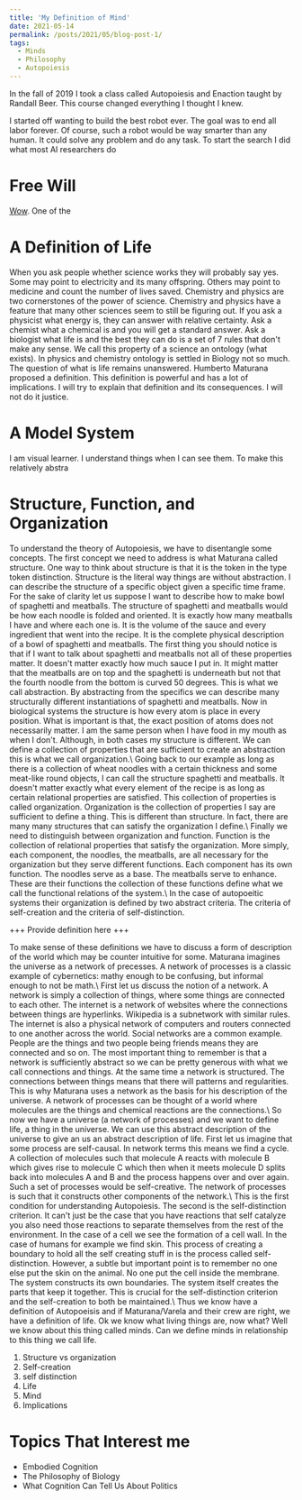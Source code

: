 ```yaml
---
title: 'My Definition of Mind'
date: 2021-05-14
permalink: /posts/2021/05/blog-post-1/
tags:
  - Minds
  - Philosophy
  - Autopoiesis
---
```


In the fall of 2019 I took a class called Autopoiesis and Enaction taught by Randall Beer. This course 
changed everything I thought I knew. 

I started off wanting to build the best robot ever. The goal was to end all labor forever. Of course,
such a robot would be way smarter than any human. It could solve any problem and do any task. To start
the search I did what most AI researchers do 

Free Will
==========
[Wow](https://youtu.be/FYJ1dbyDcrI?t=8). One of the 

A Definition of Life
======
When you ask people whether science works they will probably say yes. Some may point to electricity and its
many offspring. Others may point to medicine and count the number of lives saved. Chemistry and physics are
two cornerstones of the power of science. Chemistry and physics have a feature that many other sciences seem
to still be figuring out. If you ask a physicist what energy is, they can answer with relative certainty. Ask
a chemist what a chemical is and you will get a standard answer. Ask a biologist what life is and the best they
can do is a set of 7 rules that don't make any sense. We call this property of a science an ontology (what exists).
In physics and chemistry ontology is settled in Biology not so much. The question of what is life remains unanswered.
Humberto Maturana proposed a definition. This definition is powerful and has a lot of implications. I will try to
explain that definition and its consequences. I will not do it justice.

A Model System
================
I am visual learner. I understand things when I can see them. To make this relatively abstra

Structure, Function, and Organization
========================================
To understand the theory of Autopoiesis, we have to disentangle some concepts. 
The first concept we need to address is what Maturana called structure. One way
to think about structure is that it is the token in the type token distinction.
Structure is the literal way things are without abstraction. I can describe the 
structure of a specific object given a specific time frame. For the sake of clarity
let us suppose I want to describe how to make bowl of spaghetti and meatballs. The 
structure of spaghetti and meatballs would be how each noodle is folded and oriented.
It is exactly how many meatballs I have and where each one is. It is the volume of
the sauce and every ingredient that went into the recipe. It is the complete physical
description of a bowl of spaghetti and meatballs. The first thing you should notice is
that if I want to talk about spaghetti and meatballs not all of these properties matter.
It doesn't matter exactly how much sauce I put in. It might matter that the meatballs are
on top and the spaghetti is underneath but not that the fourth noodle from the 
bottom is curved 50 degrees. This is what we call abstraction. By abstracting from the
specifics we can describe many structurally different instantiations of spaghetti and 
meatballs. Now in biological systems the structure is how every atom is place in every
position. What is important is that, the exact position of atoms does not necessarily 
matter. I am the same person when I have food in my mouth as when I don't. Although,
in both cases my structure is different. We can define a collection of properties that
are sufficient to create an abstraction this is what we call organization.\\
Going back to our example as long as there is a collection of wheat noodles with a
certain thickness and some meat-like round objects, I can call the structure 
spaghetti and meatballs. It doesn't matter exactly what every element of the recipe
is as long as certain relational properties are satisfied. This collection of properties
is called organization. Organization is the collection of properties I say are sufficient
to define a thing. This is different than structure. In fact, there are many many structures
that can satisfy the organization I define.\\
Finally we need to distinguish between organization and function. Function is the collection
of relational properties that satisfy the organization. More simply, each component, the noodles,
the meatballs, are all necessary for the organization but they serve different functions. 
Each component has its own function. The noodles serve as a base. The meatballs serve to enhance.
These are their functions the collection of these functions define what we call the functional
relations of the system.\\
In the case of autopoeitic systems their organization is defined by two abstract criteria.
The criteria of self-creation and the criteria of self-distinction. 

+++
Provide definition here
+++

To make sense of these definitions we have to discuss a form of description of the world which 
may be counter intuitive for some. Maturana imagines the universe as a network of precesses. A
network of processes is a classic example of cybernetics: mathy enough to be confusing, but informal
enough to not be math.\\
First let us discuss the notion of a network. A network is simply a collection of things, where some things
are connected to each other. The internet is a network of websites where the connections between things are
hyperlinks. Wikipedia is a subnetwork with similar rules. The internet is also a physical network of computers
and routers connected to one another across the world. Social networks are a common example. People are the things
and two people being friends means they are connected and so on. The most important thing to remember is that 
a network is sufficiently abstract so we can be pretty generous with what we call connections and things. At
the same time a network is structured. The connections between things means that there will patterns and 
regularities. This is why Maturana uses a network as the basis for his description of the universe.
A network of processes can be thought of a world where molecules are the things and chemical reactions are
the connections.\\
So now we have a universe (a network of processes) and we want to define life, a thing in the universe. We
can use this abstract description of the universe to give an us an abstract description of life. First 
let us imagine that some process are self-causal. In network terms this means we find a cycle. A collection
of molecules such that molecule A reacts with molecule B which gives rise to molecule C which then when it 
meets molecule D splits back into molecules A and B and the process happens over and over again. Such a set
of processes would be self-creative. The network of processes is such that it constructs other components of
the network.\\
This is the first condition for understanding Autopoiesis. The second is the self-distinction
criterion. It can't just be the case that you have reactions that self catalyze you also need those reactions
to separate themselves from the rest of the environment. In the case of a cell we see the formation of a cell wall.
In the case of humans for example we find skin. This process of creating a boundary to hold all the self creating
stuff in is the process called self-distinction. However, a subtle but important point is to remember no one else
put the skin on the animal. No one put the cell inside the membrane. The system constructs its own boundaries. The
system itself creates the parts that keep it together. This is crucial for the self-distinction criterion and the
self-creation to both be maintained.\\
Thus we know have a definition of Autopoeisis and if Maturana/Varela and their crew are right, we have a definition of life.
Ok we know what living things are, now what?
Well we know about this thing called minds. Can we define minds in relationship to this thing we call life.


1) Structure vs organization
2) Self-creation
3) self distinction
4) Life
5) Mind
6) Implications

Topics That Interest me
======
- Embodied Cognition
- The Philosophy of Biology
- What Cognition Can Tell Us About Politics

